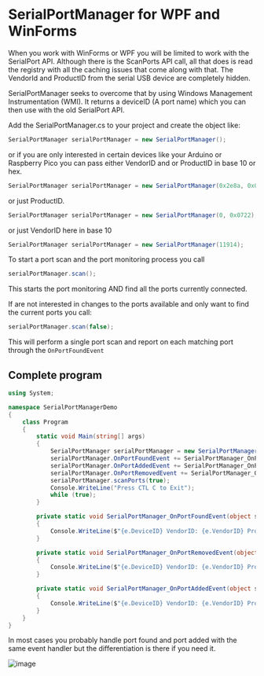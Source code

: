 # SerialPortManager for WPF and WinForms

When you work with WinForms or WPF you will be limited to work with the SerialPort API. Although there is the ScanPorts API call, all that does is read the registry with all the caching issues that come along with that. The VendorId and ProductID from the serial USB device are completely hidden.

SerialPortManager seeks to overcome that by using Windows Management Instrumentation (WMI). It returns a deviceID (A port name) which you can then use with the old SerialPort API.

Add the SerialPortManager.cs to your project and create the object like:
```C#
SerialPortManager serialPortManager = new SerialPortManager();
```

or if you are only interested in certain devices like your Arduino or Raspberry Pico you can pass either VendorID and or ProductID in base 10 or hex.
```C#
SerialPortManager serialPortManager = new SerialPortManager(0x2e8a, 0x0722);
```

or just ProductID.
```C#
SerialPortManager serialPortManager = new SerialPortManager(0, 0x0722);
```

or just VendorID here in base 10
```C#
SerialPortManager serialPortManager = new SerialPortManager(11914);
```

To start a port scan and the port monitoring process you call 
```C#
serialPortManager.scan();
```

This starts the port monitoring AND find all the ports currently connected.

If are not interested in changes to the ports available and only want to find the current ports you call:
```C#
serialPortManager.scan(false);
```

This will perform a single port scan and report on each matching port through the `OnPortFoundEvent`

## Complete program

```C#
using System;

namespace SerialPortManagerDemo
{
    class Program
    {
        static void Main(string[] args)
        {
            SerialPortManager serialPortManager = new SerialPortManager();
            serialPortManager.OnPortFoundEvent += SerialPortManager_OnPortFoundEvent;
            serialPortManager.OnPortAddedEvent += SerialPortManager_OnPortAddedEvent;
            serialPortManager.OnPortRemovedEvent += SerialPortManager_OnPortRemovedEvent;
            serialPortManager.scanPorts(true);
            Console.WriteLine("Press CTL C to Exit");
            while (true);
        }

        private static void SerialPortManager_OnPortFoundEvent(object sender, SerialPortEventArgs e)
        {
            Console.WriteLine($"{e.DeviceID} VendorID: {e.VendorID} ProductID: {e.ProductID} Found");
        }

        private static void SerialPortManager_OnPortRemovedEvent(object sender, SerialPortEventArgs e)
        {
            Console.WriteLine($"{e.DeviceID} VendorID: {e.VendorID} ProductID: {e.ProductID} Removed");
        }

        private static void SerialPortManager_OnPortAddedEvent(object sender, SerialPortEventArgs e)
        {
            Console.WriteLine($"{e.DeviceID} VendorID: {e.VendorID} ProductID: {e.ProductID} Added");
        }
    }
}
```

In most cases you probably handle port found and port added with the same event handler but the differentiation is there if you need it.

![image](https://github.com/dinther/SerialPortManager/assets/1192916/4b4744de-5da8-4bae-9087-b4058a48fbee)


